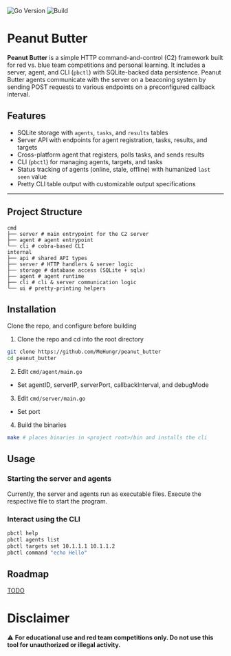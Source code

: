 ![Go Version](https://img.shields.io/badge/Go-1.23-blue)
![Build](https://github.com/MeHungr/peanut_butter/actions/workflows/ci.yml/badge.svg)

# Peanut Butter

**Peanut Butter** is a simple HTTP command-and-control (C2) framework built for red vs. blue team competitions and personal learning.
It includes a server, agent, and CLI (`pbctl`) with SQLite-backed data persistence. Peanut Butter agents communicate with the server on a beaconing system by sending POST requests to various endpoints on a preconfigured callback interval.

## Features
- SQLite storage with `agents`, `tasks`, and `results` tables
- Server API with endpoints for agent registration, tasks, results, and targets
- Cross-platform agent that registers, polls tasks, and sends results
- CLI (`pbctl`) for managing agents, targets, and tasks
- Status tracking of agents (online, stale, offline) with humanized `last seen` value
- Pretty CLI table output with customizable output specifications
---

## Project Structure
```
cmd
├── server # main entrypoint for the C2 server
├── agent # agent entrypoint
└── cli # cobra-based CLI
internal
├── api # shared API types
├── server # HTTP handlers & server logic
├── storage # database access (SQLite + sqlx)
├── agent # agent runtime
├── cli # cli & server communication logic
└── ui # pretty-printing helpers
```

## Installation
Clone the repo, and configure before building
1. Clone the repo and cd into the root directory
``` bash
git clone https://github.com/MeHungr/peanut_butter
cd peanut_butter
```
2. Edit `cmd/agent/main.go`
- Set agentID, serverIP, serverPort, callbackInterval, and debugMode
3. Edit `cmd/server/main.go`
- Set port
4. Build the binaries
``` bash
make # places binaries in <project root>/bin and installs the cli
```

## Usage
### Starting the server and agents
Currently, the server and agents run as executable files. Execute the respective file to start the program.
### Interact using the CLI
``` bash
pbctl help
pbctl agents list
pbctl targets set 10.1.1.1 10.1.1.2
pbctl command "echo Hello"
```

## Roadmap
[TODO](TODO.md)

# Disclaimer
⚠️ **For educational use and red team competitions only. Do not use this tool for unauthorized or illegal activity.**
